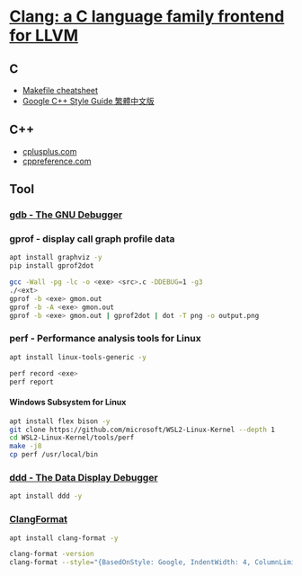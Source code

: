 ﻿# [Clang: a C language family frontend for LLVM](https://clang.llvm.org/)

## C

- [Makefile cheatsheet](https://devhints.io/makefile)
- [Google C++ Style Guide 繁體中文版](http://www.slmt.tw/google-cpp-style-guide-zh-tw/index.html)

## C++

- [cplusplus.com](https://cplusplus.com/)
- [cppreference.com](https://en.cppreference.com/w/)

## Tool

### [gdb - The GNU Debugger](https://www.sourceware.org/gdb/)

### gprof - display call graph profile data

```bash
apt install graphviz -y
pip install gprof2dot

gcc -Wall -pg -lc -o <exe> <src>.c -DDEBUG=1 -g3
./<ext>
gprof -b <exe> gmon.out
gprof -b -A <exe> gmon.out
gprof -b <exe> gmon.out | gprof2dot | dot -T png -o output.png
```

### perf - Performance analysis tools for Linux

```bash
apt install linux-tools-generic -y

perf record <exe>
perf report
```

#### Windows Subsystem for Linux

```bash
apt install flex bison -y
git clone https://github.com/microsoft/WSL2-Linux-Kernel --depth 1
cd WSL2-Linux-Kernel/tools/perf
make -j8
cp perf /usr/local/bin
```

### [ddd - The Data Display Debugger](https://www.gnu.org/software/ddd/)

```bash
apt install ddd -y
```

### [ClangFormat](https://clang.llvm.org/docs/ClangFormat.html)

```bash
apt install clang-format -y

clang-format -version
clang-format --style="{BasedOnStyle: Google, IndentWidth: 4, ColumnLimit: 120}"
```
